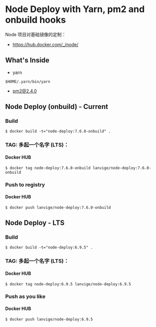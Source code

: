 # Node Deploy with Yarn, pm2 and onbuild hooks

Node 项目对基础镜像的定制：

- https://hub.docker.com/_/node/



## What's Inside

- yarn

```
$HOME/.yarn/bin/yarn
```

- pm2@2.4.0



## Node Deploy (onbuild) - Current


### Build

```
$ docker build -t="node-deploy:7.6.0-onbuild" .
```



### TAG: 多起一个名字 (LTS)：

#### Docker HUB

```
$ docker tag node-deploy:7.6.0-onbuild lanvige/node-deploy:7.6.0-onbuild
```



### Push to registry

#### Docker HUB

```
$ docker push lanvige/node-deploy:7.6.0-onbuild
```



## Node Deploy - LTS


### Build

```
$ docker build -t="node-deploy:6.9.5" .
```



### TAG: 多起一个名字 (LTS)：

#### Docker HUB

```
$ docker tag node-deploy:6.9.5 lanvige/node-deploy:6.9.5
```



### Push as you like


#### Docker HUB

```
$ docker push lanvige/node-deploy:6.9.5
```


